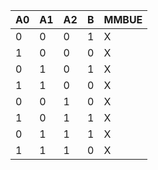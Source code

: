 | A0 | A1 | A2 | B | MMBUE |
| --- | --- | --- | --- | --- |
| 0 | 0 | 0 | 1 | X |
| 1 | 0 | 0 | 0 | X |
| 0 | 1 | 0 | 1 | X |
| 1 | 1 | 0 | 0 | X |
| 0 | 0 | 1 | 0 | X |
| 1 | 0 | 1 | 1 | X |
| 0 | 1 | 1 | 1 | X |
| 1 | 1 | 1 | 0 | X |
